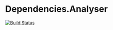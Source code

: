 # Dependencies.Analyser

[![Build Status](https://xce-account.visualstudio.com/DependenciesViewer/_apis/build/status/Dependencies%20Analyser?branchName=master)](https://xce-account.visualstudio.com/DependenciesViewer/_build/latest?definitionId=2&branchName=master)